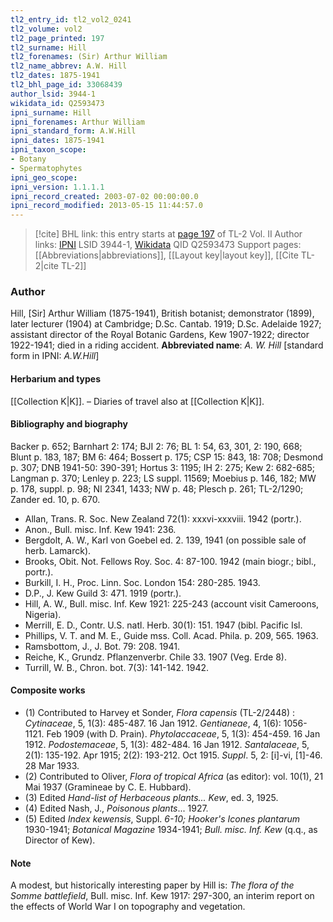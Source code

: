 ```yaml
---
tl2_entry_id: tl2_vol2_0241
tl2_volume: vol2
tl2_page_printed: 197
tl2_surname: Hill
tl2_forenames: (Sir) Arthur William
tl2_name_abbrev: A.W. Hill
tl2_dates: 1875-1941
tl2_bhl_page_id: 33068439
author_lsid: 3944-1
wikidata_id: Q2593473
ipni_surname: Hill
ipni_forenames: Arthur William
ipni_standard_form: A.W.Hill
ipni_dates: 1875-1941
ipni_taxon_scope: 
- Botany
- Spermatophytes
ipni_geo_scope: 
ipni_version: 1.1.1.1
ipni_record_created: 2003-07-02 00:00:00.0
ipni_record_modified: 2013-05-15 11:44:57.0
---
```


> [!cite] BHL link: this entry starts at [page 197](https://www.biodiversitylibrary.org/page/33068439) of TL-2 Vol. II
> Author links: [IPNI](https://www.ipni.org/a/3944-1) LSID 3944-1, [Wikidata](https://www.wikidata.org/wiki/Q2593473) QID Q2593473
> Support pages: [[Abbreviations|abbreviations]], [[Layout key|layout key]], [[Cite TL-2|cite TL-2]]

### Author

Hill, \[Sir\] Arthur William (1875-1941), British botanist; demonstrator (1899), later lecturer (1904) at Cambridge; D.Sc. Cantab. 1919; D.Sc. Adelaide 1927; assistant director of the Royal Botanic Gardens, Kew 1907-1922; director 1922-1941; died in a riding accident. 
**Abbreviated name**: *A. W. Hill* \[standard form in IPNI: *A.W.Hill*\]

#### Herbarium and types

[[Collection K|K]]. – Diaries of travel also at [[Collection K|K]].

#### Bibliography and biography

Backer p. 652; Barnhart 2: 174; BJI 2: 76; BL 1: 54, 63, 301, 2: 190, 668; Blunt p. 183, 187; BM 6: 464; Bossert p. 175; CSP 15: 843, 18: 708; Desmond p. 307; DNB 1941-50: 390-391; Hortus 3: 1195; IH 2: 275; Kew 2: 682-685; Langman p. 370; Lenley p. 223; LS suppl. 11569; Moebius p. 146, 182; MW p. 178, suppl. p. 98; NI 2341, 1433; NW p. 48; Plesch p. 261; TL-2/1290; Zander ed. 10, p. 670.
- Allan, Trans. R. Soc. New Zealand 72(1): xxxvi-xxxviii. 1942 (portr.).
- Anon., Bull. misc. Inf. Kew 1941: 236.
- Bergdolt, A. W., Karl von Goebel ed. 2. 139, 1941 (on possible sale of herb. Lamarck).
- Brooks, Obit. Not. Fellows Roy. Soc. 4: 87-100. 1942 (main biogr.; bibl., portr.).
- Burkill, I. H., Proc. Linn. Soc. London 154: 280-285. 1943.
- D.P., J. Kew Guild 3: 471. 1919 (portr.).
- Hill, A. W., Bull. misc. Inf. Kew 1921: 225-243 (account visit Cameroons, Nigeria).
- Merrill, E. D., Contr. U.S. natl. Herb. 30(1): 151. 1947 (bibl. Pacific Isl.
- Phillips, V. T. and M. E., Guide mss. Coll. Acad. Phila. p. 209, 565. 1963.
- Ramsbottom, J., J. Bot. 79: 208. 1941.
- Reiche, K., Grundz. Pflanzenverbr. Chile 33. 1907 (Veg. Erde 8).
- Turrill, W. B., Chron. bot. 7(3): 141-142. 1942.

#### Composite works

- (1) Contributed to Harvey et Sonder, *Flora capensis* (TL-2/2448) : *Cytinaceae*, 5, 1(3): 485-487. 16 Jan 1912.
*Gentianeae*, 4, 1(6): 1056-1121. Feb 1909 (with D. Prain).
*Phytolaccaceae*, 5, 1(3): 454-459. 16 Jan 1912.
*Podostemaceae*, 5, 1(3): 482-484. 16 Jan 1912.
*Santalaceae*, 5, 2(1): 135-192. Apr 1915; 2(2): 193-212. Oct 1915.
*Suppl*. 5, 2: \[i\]-vi, \[1\]-46. 28 Mar 1933.
- (2) Contributed to Oliver, *Flora of tropical Africa* (as editor): vol. 10(1), 21 Mai 1937 (Gramineae by C. E. Hubbard).
- (3) Edited *Hand-list of Herbaceous plants... Kew*, ed. 3, 1925.
- (4) Edited Nash, J., *Poisonous plants*... 1927.
- (5) Edited *Index kewensis*, Suppl. *6-10; Hooker's Icones plantarum* 1930-1941; *Botanical Magazine* 1934-1941; *Bull. misc. Inf. Kew* (q.q., as Director of Kew).

#### Note

A modest, but historically interesting paper by Hill is: *The flora of the Somme battlefield*, Bull. misc. Inf. Kew 1917: 297-300, an interim report on the effects of World War I on topography and vegetation.

